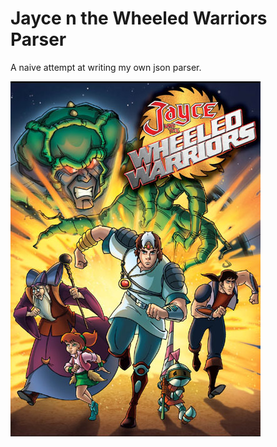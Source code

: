 # Jayce n the Wheeled Warriors Parser #

 A naive attempt at writing my own json parser.

 ![Jayce and the Wheeled Warriors](Jayce_and_the_Wheeled_Warriors.jpg "Jayce and the Wheeled Warriors")

